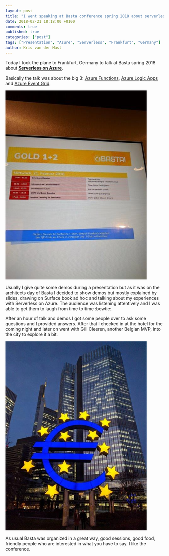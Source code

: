 ```yaml
---
layout: post
title: "I went speaking at Basta conference spring 2018 about serverless on Azure"
date: 2018-02-21 18:18:00 +0100
comments: true
published: true
categories: ["post"]
tags: ["Presentation", "Azure", "Serverless", "Frankfurt", "Germany"]
author: Kris van der Mast
---
```

Today I took the plane to Frankfurt, Germany to talk at Basta spring 2018 about __[Serverless on Azure][4]__.  

Basically the talk was about the big 3: [Azure Functions][1], [Azure Logic Apps][2] and [Azure Event Grid][3].  

![Serverless on Azure by Kris van der Mast](/images/basta-spring-2018-serverless-session.jpg)

Usually I give quite some demos during a presentation but as it was on the architects day of Basta I decided to show demos but mostly explained by slides, drawing on Surface book ad hoc and talking about my experiences with Serverless on Azure. The audience was listening attentively and I was able to get them to laugh from time to time :bowtie:.  

After an hour of talk and demos I got some people over to ask some questions and I provided answers. After that I checked in at the hotel for the coming night and later on went with Gill Cleeren, another Belgian MVP, into the city to explore it a bit.  

![Euro sign in the financial district of Frankfurt](/images/frankfurt-euro-sign.jpg)

As usual Basta was organized in a great way, good sessions, good food, friendly people who are interested in what you have to say. I like the conference.

[1]:https://docs.microsoft.com/en-us/azure/azure-functions/
[2]:https://docs.microsoft.com/en-us/azure/logic-apps/
[3]:https://docs.microsoft.com/en-us/azure/event-grid/
[4]:https://basta.net/microservices-apis/serverless-on-azure/